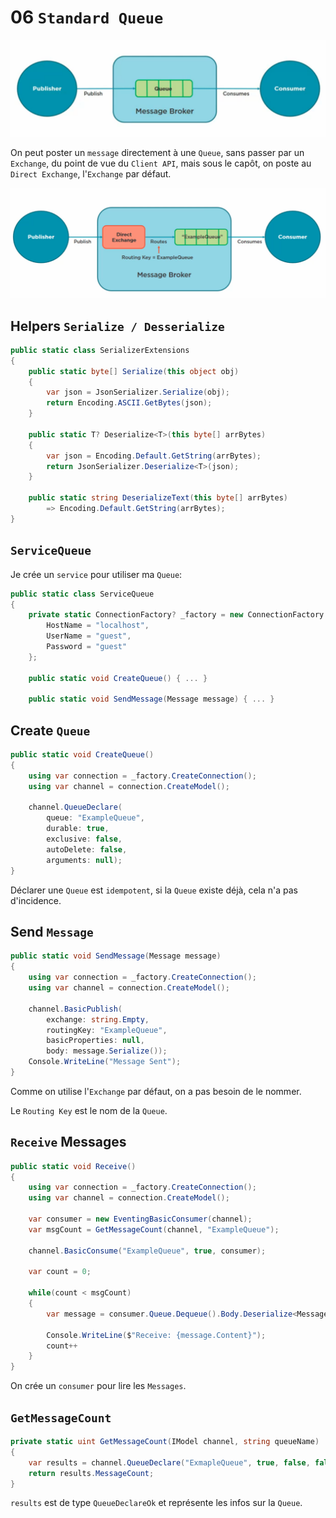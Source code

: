 # 06 `Standard Queue`

<img src="assets/standard-queue-example.png" alt="standard-queue-example" />

On peut poster un `message` directement à une `Queue`, sans passer par un `Exchange`, du point de vue du `Client API`, mais sous le capôt, on poste au `Direct Exchange`, l'`Exchange` par défaut.

<img src="assets/under-the-hood-exchange-direct-queue.png" alt="under-the-hood-exchange-direct-queue" />



## Helpers `Serialize / Desserialize`

```cs
public static class SerializerExtensions
{
    public static byte[] Serialize(this object obj)
    {
        var json = JsonSerializer.Serialize(obj);
        return Encoding.ASCII.GetBytes(json);
    }

    public static T? Deserialize<T>(this byte[] arrBytes)
    {
        var json = Encoding.Default.GetString(arrBytes);
        return JsonSerializer.Deserialize<T>(json);
    }

    public static string DeserializeText(this byte[] arrBytes)
        => Encoding.Default.GetString(arrBytes);
}
```





## `ServiceQueue`

Je crée un `service` pour utiliser ma `Queue`:

```cs
public static class ServiceQueue
{
    private static ConnectionFactory? _factory = new ConnectionFactory {
        HostName = "localhost",
        UserName = "guest",
        Password = "guest"
    };
    
    public static void CreateQueue() { ... }
    
    public static void SendMessage(Message message) { ... }
```





## Create `Queue`

```cs
public static void CreateQueue()   
{
    using var connection = _factory.CreateConnection(); 
    using var channel = connection.CreateModel();

    channel.QueueDeclare(
        queue: "ExampleQueue", 
        durable: true, 
        exclusive: false, 
        autoDelete: false, 
        arguments: null);
}
```

Déclarer une `Queue` est `idempotent`, si la `Queue` existe déjà, cela n'a pas d'incidence.

## Send `Message`

```cs
public static void SendMessage(Message message)
{
    using var connection = _factory.CreateConnection(); 
    using var channel = connection.CreateModel();
    
    channel.BasicPublish(
        exchange: string.Empty, 
        routingKey: "ExampleQueue", 
        basicProperties: null, 
        body: message.Serialize());
    Console.WriteLine("Message Sent");
}
```

Comme on utilise l'`Exchange` par défaut, on a pas besoin de le nommer.

Le `Routing Key` est le nom de la `Queue`.



## `Receive` Messages

```cs
public static void Receive()
{
    using var connection = _factory.CreateConnection(); 
    using var channel = connection.CreateModel();
    
    var consumer = new EventingBasicConsumer(channel);
    var msgCount = GetMessageCount(channel, "ExampleQueue");
    
    channel.BasicConsume("ExampleQueue", true, consumer);
    
    var count = 0;
    
    while(count < msgCount)
    {
        var message = consumer.Queue.Dequeue().Body.Deserialize<Message>();
        
        Console.WriteLine($"Receive: {message.Content}");
        count++
    }
}
```

On crée un `consumer` pour lire les `Messages`.



## `GetMessageCount`

```cs
private static uint GetMessageCount(IModel channel, string queueName)
{
    var results = channel.QueueDeclare("ExmapleQueue", true, false, false, null);
    return results.MessageCount;
}
```

`results` est de type `QueueDeclareOk` et représente les infos sur la `Queue`.





































